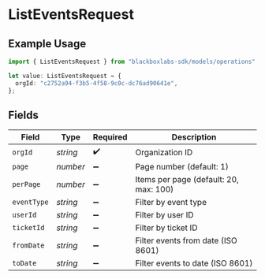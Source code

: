 # ListEventsRequest

## Example Usage

```typescript
import { ListEventsRequest } from "blackboxlabs-sdk/models/operations";

let value: ListEventsRequest = {
  orgId: "c2752a94-f3b5-4f58-9c0c-dc76ad90641e",
};
```

## Fields

| Field                                  | Type                                   | Required                               | Description                            |
| -------------------------------------- | -------------------------------------- | -------------------------------------- | -------------------------------------- |
| `orgId`                                | *string*                               | :heavy_check_mark:                     | Organization ID                        |
| `page`                                 | *number*                               | :heavy_minus_sign:                     | Page number (default: 1)               |
| `perPage`                              | *number*                               | :heavy_minus_sign:                     | Items per page (default: 20, max: 100) |
| `eventType`                            | *string*                               | :heavy_minus_sign:                     | Filter by event type                   |
| `userId`                               | *string*                               | :heavy_minus_sign:                     | Filter by user ID                      |
| `ticketId`                             | *string*                               | :heavy_minus_sign:                     | Filter by ticket ID                    |
| `fromDate`                             | *string*                               | :heavy_minus_sign:                     | Filter events from date (ISO 8601)     |
| `toDate`                               | *string*                               | :heavy_minus_sign:                     | Filter events to date (ISO 8601)       |